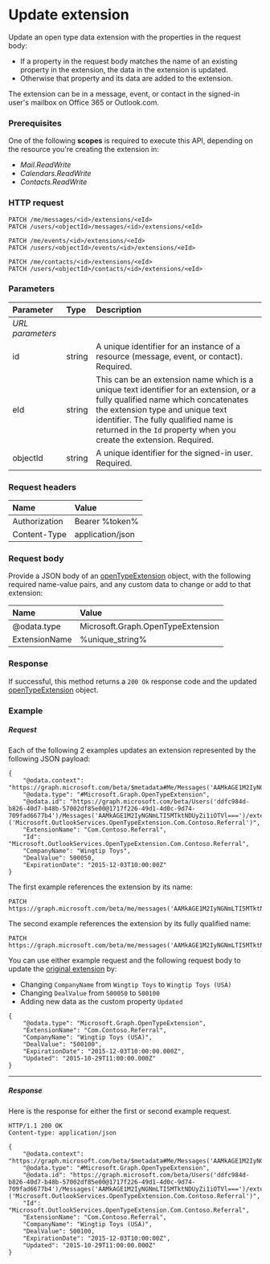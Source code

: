 # Update extension

Update an open type data extension with the properties in the request body:
- If a property in the request body matches the name of an existing property in the extension, the data in the 
extension is updated.
- Otherwise that property and its data are added to the extension. 

The extension can be in a message, event, or contact in the signed-in user's mailbox on Office 365 or
Outlook.com. 


### Prerequisites

One of the following **scopes** is required to execute this API, depending on the resource you're
creating the extension in:

- _Mail.ReadWrite_
- _Calendars.ReadWrite_
- _Contacts.ReadWrite_
 
### HTTP request
<!-- { "blockType": "ignored" } -->

```http
PATCH /me/messages/<id>/extensions/<eId>
PATCH /users/<objectId>/messages/<id>/extensions/<eId>

PATCH /me/events/<id>/extensions/<eId>
PATCH /users/<objectId>/events/<id>/extensions/<eId>

PATCH /me/contacts/<id>/extensions/<eId>
PATCH /users/<objectId>/contacts/<id>/extensions/<eId>
```


### Parameters
|**Parameter**|**Type**|**Description**|
|:-----|:-----|:-----|
|_URL parameters_|
|id|string|A unique identifier for an instance of a resource (message, event, or contact). Required.|
|eId|string|This can be an extension name which is a unique text identifier for an extension, or a fully qualified name which concatenates the extension type and unique text identifier. The fully qualified name is returned in the `Id` property when you create the extension. Required.|
|objectId|string|A unique identifier for the signed-in user. Required.|


### Request headers
| Name       | Value |
|:---------------|:----------|
| Authorization | Bearer %token%|
| Content-Type | application/json |

### Request body

Provide a JSON body of an [openTypeExtension](../resources/openTypeExtension.md) object, with the 
following required name-value pairs, and any custom data to change or add to that extension:

| Name       | Value |
|:---------------|:----------|
| @odata.type | Microsoft.Graph.OpenTypeExtension |
| ExtensionName | %unique_string% |


### Response

If successful, this method returns a `200 Ok` response code and the updated
[openTypeExtension](../resources/openTypeExtension.md) object.


### Example
##### Request

<a name="originalExample"></a>

Each of the following 2 examples updates an extension represented by the following JSON payload:

```http
{
    "@odata.context": "https://graph.microsoft.com/beta/$metadata#Me/Messages('AAMkAGE1M2IyNGNmLTI5MTktNDUyZi1iOTVl===')/Extensions/$entity",
    "@odata.type": "#Microsoft.Graph.OpenTypeExtension",
    "@odata.id": "https://graph.microsoft.com/beta/Users('ddfc984d-b826-40d7-b48b-57002df85e00@1717f226-49d1-4d0c-9d74-709fad6677b4')/Messages('AAMkAGE1M2IyNGNmLTI5MTktNDUyZi1iOTVl===')/extensions
('Microsoft.OutlookServices.OpenTypeExtension.Com.Contoso.Referral')",
    "ExtensionName": "Com.Contoso.Referral",
    "Id": "Microsoft.OutlookServices.OpenTypeExtension.Com.Contoso.Referral",
    "CompanyName": "Wingtip Toys",
    "DealValue": 500050,
    "ExpirationDate": "2015-12-03T10:00:00Z"
}
```
 
The first example references the extension by its name:

```http
PATCH https://graph.microsoft.com/beta/me/messages('AAMkAGE1M2IyNGNmLTI5MTktNDUyZi1iOTVl===')/Extensions('Com.Contoso.Referral')
```

The second example references the extension by its fully qualified name:

```http
PATCH https://graph.microsoft.com/beta/me/messages('AAMkAGE1M2IyNGNmLTI5MTktNDUyZi1iOTVl===')/Extensions('Microsoft.OutlookServices.OpenTypeExtension.Com.Contoso.Referral')
```

You can use either example request and the following request body to update the [original extension](#originalExample) by:
- Changing `CompanyName` from `Wingtip Toys` to `Wingtip Toys (USA)`
- Changing `DealValue` from `500050` to `500100`
- Adding new data as the custom property `Updated`

```http
{
    "@odata.type": "Microsoft.Graph.OpenTypeExtension",
    "ExtensionName": "Com.Contoso.Referral",
    "CompanyName": "Wingtip Toys (USA)",
    "DealValue": "500100",
    "ExpirationDate": "2015-12-03T10:00:00.000Z",
    "Updated": "2015-10-29T11:00:00.000Z"
} 
```

****



##### Response

Here is the response for either the first or second example request.

```http
HTTP/1.1 200 OK
Content-type: application/json

{
    "@odata.context": "https://graph.microsoft.com/beta/$metadata#Me/Messages('AAMkAGE1M2IyNGNmLTI5MTktNDUyZi1iOTVl===')/Extensions/$entity",
    "@odata.type": "#Microsoft.Graph.OpenTypeExtension",
    "@odata.id": "https://graph.microsoft.com/beta/Users('ddfc984d-b826-40d7-b48b-57002df85e00@1717f226-49d1-4d0c-9d74-709fad6677b4')/Messages('AAMkAGE1M2IyNGNmLTI5MTktNDUyZi1iOTVl===')/extensions
('Microsoft.OutlookServices.OpenTypeExtension.Com.Contoso.Referral')",
    "Id": "Microsoft.OutlookServices.OpenTypeExtension.Com.Contoso.Referral",
    "ExtensionName": "Com.Contoso.Referral",
    "CompanyName": "Wingtip Toys (USA)",
    "DealValue": 500100,
    "ExpirationDate": "2015-12-03T10:00:00Z",
    "Updated": "2015-10-29T11:00:00.000Z"
}
```



<!-- This page was manually created. -->
<!-- uuid: 8fcb5dbc-d5aa-4681-8e31-b001d5168d79
2015-10-25 14:57:30 UTC -->
<!-- {
  "type": "#page.annotation",
  "description": "Create extension",
  "keywords": "",
  "section": "documentation",
  "tocPath": ""
}-->